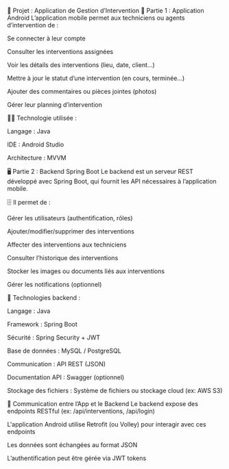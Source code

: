 🚀 Projet : Application de Gestion d’Intervention
📱 Partie 1 : Application Android
L’application mobile permet aux techniciens ou agents d’intervention de :

Se connecter à leur compte

Consulter les interventions assignées

Voir les détails des interventions (lieu, date, client…)

Mettre à jour le statut d’une intervention (en cours, terminée…)

Ajouter des commentaires ou pièces jointes (photos)

Gérer leur planning d’intervention

👨‍🔧 Technologie utilisée :

Langage : Java 

IDE : Android Studio

Architecture : MVVM 

🖥️ Partie 2 : Backend Spring Boot
Le backend est un serveur REST développé avec Spring Boot, qui fournit les API nécessaires à l’application mobile.

🗄️ Il permet de :

Gérer les utilisateurs (authentification, rôles)

Ajouter/modifier/supprimer des interventions

Affecter des interventions aux techniciens

Consulter l’historique des interventions

Stocker les images ou documents liés aux interventions

Gérer les notifications (optionnel)

🔧 Technologies backend :

Langage : Java

Framework : Spring Boot

Sécurité : Spring Security + JWT

Base de données : MySQL / PostgreSQL

Communication : API REST (JSON)

Documentation API : Swagger (optionnel)

Stockage des fichiers : Système de fichiers ou stockage cloud (ex: AWS S3)

🔗 Communication entre l’App et le Backend
Le backend expose des endpoints RESTful (ex: /api/interventions, /api/login)

L'application Android utilise Retrofit (ou Volley) pour interagir avec ces endpoints

Les données sont échangées au format JSON

L’authentification peut être gérée via JWT tokens
